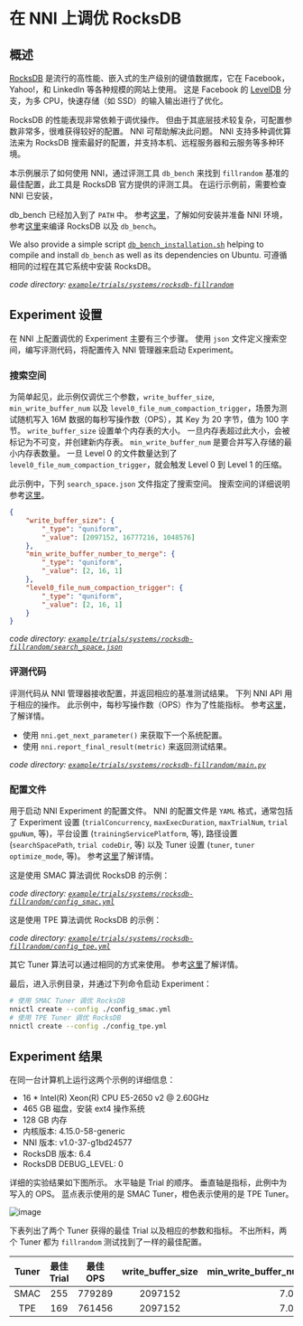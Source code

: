 # 在 NNI 上调优 RocksDB

## 概述

[RocksDB](https://github.com/facebook/rocksdb) 是流行的高性能、嵌入式的生产级别的键值数据库，它在 Facebook，Yahoo!，和 LinkedIn 等各种规模的网站上使用。 这是 Facebook 的 [LevelDB](https://github.com/google/leveldb) 分支，为多 CPU，快速存储（如 SSD）的输入输出进行了优化。

RocksDB 的性能表现非常依赖于调优操作。 但由于其底层技术较复杂，可配置参数非常多，很难获得较好的配置。 NNI 可帮助解决此问题。 NNI 支持多种调优算法来为 RocksDB 搜索最好的配置，并支持本机、远程服务器和云服务等多种环境。

本示例展示了如何使用 NNI，通过评测工具 `db_bench` 来找到 `fillrandom` 基准的最佳配置，此工具是 RocksDB 官方提供的评测工具。 在运行示例前，需要检查 NNI 已安装，

db_bench</code> 已经加入到了 `PATH` 中。 参考[这里](../Tutorial/QuickStart.md)，了解如何安装并准备 NNI 环境，参考[这里](https://github.com/facebook/rocksdb/blob/master/INSTALL.md)来编译 RocksDB 以及 `db_bench`。</p> 

We also provide a simple script [`db_bench_installation.sh`](https://github.com/microsoft/nni/tree/master/examples/trials/systems/rocksdb-fillrandom/db_bench_installation.sh) helping to compile and install `db_bench` as well as its dependencies on Ubuntu. 可遵循相同的过程在其它系统中安装 RocksDB。

*code directory: [`example/trials/systems/rocksdb-fillrandom`](https://github.com/microsoft/nni/tree/master/examples/trials/systems/rocksdb-fillrandom)*



## Experiment 设置

在 NNI 上配置调优的 Experiment 主要有三个步骤。 使用 `json` 文件定义搜索空间，编写评测代码，将配置传入 NNI 管理器来启动 Experiment。



### 搜索空间

为简单起见，此示例仅调优三个参数，`write_buffer_size`, `min_write_buffer_num` 以及 `level0_file_num_compaction_trigger`，场景为测试随机写入 16M 数据的每秒写操作数（OPS），其 Key 为 20 字节，值为 100 字节。 `write_buffer_size` 设置单个内存表的大小。 一旦内存表超过此大小，会被标记为不可变，并创建新内存表。 `min_write_buffer_num` 是要合并写入存储的最小内存表数量。 一旦 Level 0 的文件数量达到了 `level0_file_num_compaction_trigger`，就会触发 Level 0 到 Level 1 的压缩。

此示例中，下列 `search_space.json` 文件指定了搜索空间。 搜索空间的详细说明参考[这里](../Tutorial/SearchSpaceSpec.md)。



```json
{
    "write_buffer_size": {
        "_type": "quniform",
        "_value": [2097152, 16777216, 1048576]
    },
    "min_write_buffer_number_to_merge": {
        "_type": "quniform",
        "_value": [2, 16, 1]
    },
    "level0_file_num_compaction_trigger": {
        "_type": "quniform",
        "_value": [2, 16, 1]
    }
}
```


*code directory: [`example/trials/systems/rocksdb-fillrandom/search_space.json`](https://github.com/microsoft/nni/tree/master/examples/trials/systems/rocksdb-fillrandom/search_space.json)*



### 评测代码

评测代码从 NNI 管理器接收配置，并返回相应的基准测试结果。 下列 NNI API 用于相应的操作。 此示例中，每秒写操作数（OPS）作为了性能指标。 参考[这里](Trials.md)，了解详情。

* 使用 `nni.get_next_parameter()` 来获取下一个系统配置。
* 使用 `nni.report_final_result(metric)` 来返回测试结果。

*code directory: [`example/trials/systems/rocksdb-fillrandom/main.py`](https://github.com/microsoft/nni/tree/master/examples/trials/systems/rocksdb-fillrandom/main.py)*



### 配置文件

用于启动 NNI Experiment 的配置文件。 NNI 的配置文件是 `YAML` 格式，通常包括了 Experiment 设置 (`trialConcurrency`, `maxExecDuration`, `maxTrialNum`, `trial gpuNum`, 等)，平台设置 (`trainingServicePlatform`, 等), 路径设置 (`searchSpacePath`, `trial codeDir`, 等) 以及 Tuner 设置 (`tuner`, `tuner optimize_mode`, 等)。 参考[这里](../Tutorial/QuickStart.md)了解详情。

这是使用 SMAC 算法调优 RocksDB 的示例：

*code directory: [`example/trials/systems/rocksdb-fillrandom/config_smac.yml`](https://github.com/microsoft/nni/tree/master/examples/trials/systems/rocksdb-fillrandom/config_smac.yml)*

这是使用 TPE 算法调优 RocksDB 的示例：

*code directory: [`example/trials/systems/rocksdb-fillrandom/config_tpe.yml`](https://github.com/microsoft/nni/tree/master/examples/trials/systems/rocksdb-fillrandom/config_tpe.yml)*

其它 Tuner 算法可以通过相同的方式来使用。 参考[这里](../Tuner/BuiltinTuner.md)了解详情。

最后，进入示例目录，并通过下列命令启动 Experiment：



```bash
# 使用 SMAC Tuner 调优 RocksDB
nnictl create --config ./config_smac.yml
# 使用 TPE Tuner 调优 RocksDB
nnictl create --config ./config_tpe.yml
```




## Experiment 结果

在同一台计算机上运行这两个示例的详细信息：

* 16 * Intel(R) Xeon(R) CPU E5-2650 v2 @ 2.60GHz
* 465 GB 磁盘，安装 ext4 操作系统
* 128 GB 内存
* 内核版本: 4.15.0-58-generic
* NNI 版本: v1.0-37-g1bd24577
* RocksDB 版本: 6.4
* RocksDB DEBUG_LEVEL: 0

详细的实验结果如下图所示。 水平轴是 Trial 的顺序。 垂直轴是指标，此例中为写入的 OPS。 蓝点表示使用的是 SMAC Tuner，橙色表示使用的是 TPE Tuner。 

![image](https://github.com/microsoft/nni/tree/master/examples/trials/systems/rocksdb-fillrandom/plot.png)

下表列出了两个 Tuner 获得的最佳 Trial 以及相应的参数和指标。 不出所料，两个 Tuner 都为 `fillrandom` 测试找到了一样的最佳配置。

| Tuner | 最佳 Trial | 最佳 OPS | write_buffer_size | min_write_buffer_number_to_merge | level0_file_num_compaction_trigger |
|:-----:|:--------:|:------:|:-------------------:|:------------------------------------:|:--------------------------------------:|
| SMAC  |   255    | 779289 |       2097152       |                 7.0                  |                  7.0                   |
|  TPE  |   169    | 761456 |       2097152       |                 7.0                  |                  7.0                   |
